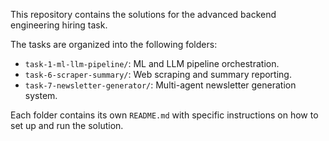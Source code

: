 This repository contains the solutions for the advanced backend engineering hiring task.

The tasks are organized into the following folders:
- `task-1-ml-llm-pipeline/`: ML and LLM pipeline orchestration.
- `task-6-scraper-summary/`: Web scraping and summary reporting.
- `task-7-newsletter-generator/`: Multi-agent newsletter generation system.

Each folder contains its own `README.md` with specific instructions on how to set up and run the solution.
